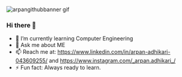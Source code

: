 ![arpangithubbanner gif](https://user-images.githubusercontent.com/121885175/218274924-953bf914-702c-4258-9b4b-08763476549b.gif)

### Hi there 👋
- 🌱 I’m currently learning Computer Engineering
- 💬 Ask me about ME 
- 📫 Reach me at: https://www.linkedin.com/in/arpan-adhikari-043609255/ and https://www.instagram.com/_arpan.adhikari_/
- ⚡ Fun fact: Always ready to learn.
